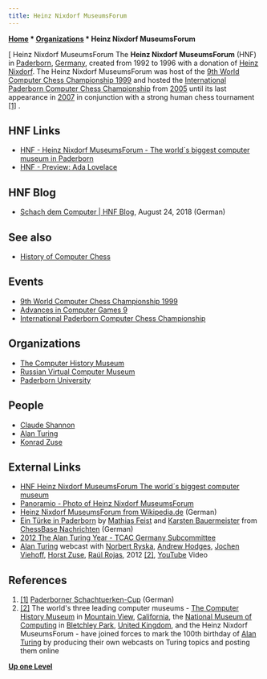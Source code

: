 ```yaml
---
title: Heinz Nixdorf MuseumsForum
---
```

**[Home](Home "Home") * [Organizations](Organizations "Organizations") * Heinz Nixdorf MuseumsForum**

\[ Heinz Nixdorf MuseumsForum
The **Heinz Nixdorf MuseumsForum** (HNF) in [Paderborn](https://en.wikipedia.org/wiki/Paderborn), [Germany](https://en.wikipedia.org/wiki/Germany), created from 1992 to 1996 with a donation of [Heinz Nixdorf](https://en.wikipedia.org/wiki/Heinz_Nixdorf). The Heinz Nixdorf MuseumsForum was host of the [9th World Computer Chess Championship 1999](WCCC_1999 "WCCC 1999") and hosted the [International Paderborn Computer Chess Championship](IPCCC "IPCCC") from [2005](IPCCC_2005_b "IPCCC 2005 b") until its last appearance in [2007](IPCCC_2007 "IPCCC 2007") in conjunction with a strong human chess tournament <a id="cite-note-1" href="#cite-ref-1">[1]</a> .

## HNF Links

- [HNF - Heinz Nixdorf MuseumsForum - The world´s biggest computer museum in Paderborn](https://www.hnf.de/en/home.html)
- [HNF - Preview: Ada Lovelace](https://www.hnf.de/en/sonderaustellungen/preview-ada-lovelace.html)

## HNF Blog

- [Schach dem Computer | HNF Blog](https://blog.hnf.de/schach-dem-computer/), August 24, 2018 (German)

## See also

- [History of Computer Chess](History "History")

## Events

- [9th World Computer Chess Championship 1999](WCCC_1999 "WCCC 1999")
- [Advances in Computer Games 9](Advances_in_Computer_Games_9 "Advances in Computer Games 9")
- [International Paderborn Computer Chess Championship](IPCCC "IPCCC")

## Organizations

- [The Computer History Museum](The_Computer_History_Museum "The Computer History Museum")
- [Russian Virtual Computer Museum](Russian_Virtual_Computer_Museum "Russian Virtual Computer Museum")
- [Paderborn University](Paderborn_University "Paderborn University")

## People

- [Claude Shannon](Claude_Shannon "Claude Shannon")
- [Alan Turing](Alan_Turing "Alan Turing")
- [Konrad Zuse](Konrad_Zuse "Konrad Zuse")

## External Links

- [HNF Heinz Nixdorf MuseumsForum The world´s biggest computer museum](http://www.hnf.de/en/home.html)
- [Panoramio - Photo of Heinz Nixdorf MuseumsForum](http://www.panoramio.com/photo/5205070)
- [Heinz Nixdorf MuseumsForum from Wikipedia.de](http://de.wikipedia.org/wiki/Heinz_Nixdorf_MuseumsForum) (German)
- [Ein Türke in Paderborn](http://www.chessbase.de/nachrichten.asp?newsid=3052) by [Mathias Feist](Mathias_Feist "Mathias Feist") and [Karsten Bauermeister](Karsten_Bauermeister "Karsten Bauermeister") from [ChessBase Nachrichten](ChessBase "ChessBase") (German)
- [2012 The Alan Turing Year - TCAC Germany Subcommittee](http://www.mathcomp.leeds.ac.uk/turing2012/print-page.php?402)
- [Alan Turing](Alan_Turing "Alan Turing") webcast with [Norbert Ryska](http://www.computer-gehirn.de/deutsch/k_nryska.html), [Andrew Hodges](Mathematician#APHodges "Mathematician"), [Jochen Viehoff](http://www.paderborner-fototage.de/ausstellungen/pers/dr-jochen-viehoff/), [Horst Zuse](https://en.wikipedia.org/wiki/Horst_Zuse), [Raúl Rojas](Ra%C3%BAl_Rojas "Raúl Rojas"), 2012 <a id="cite-note-2" href="#cite-ref-2">[2]</a>, [YouTube](https://en.wikipedia.org/wiki/YouTube) Video

## References

1. <a id="cite-ref-1" href="#cite-note-1">[1]</a> [Paderborner Schachtuerken-Cup](http://www.schachtuerken-cup.de/) (German)
1. <a id="cite-ref-2" href="#cite-note-2">[2]</a> The world's three leading computer museums - [The Computer History Museum](The_Computer_History_Museum "The Computer History Museum") in [Mountain View](https://en.wikipedia.org/wiki/Mountain_View,_California), [California](https://en.wikipedia.org/wiki/California), the [National Museum of Computing](https://en.wikipedia.org/wiki/The_National_Museum_of_Computing) in [Bletchley Park](https://en.wikipedia.org/wiki/Bletchley_Park), [United Kingdom](https://en.wikipedia.org/wiki/United_Kingdom), and the Heinz Nixdorf MuseumsForum - have joined forces to mark the 100th birthday of [Alan Turing](Alan_Turing "Alan Turing") by producing their own webcasts on Turing topics and posting them online

**[Up one Level](Organizations "Organizations")**

